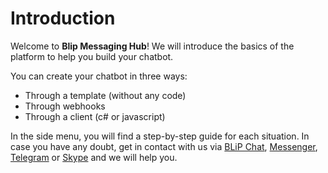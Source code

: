 # Introduction

Welcome to **Blip Messaging Hub**! We will introduce the basics of the platform to help you build your chatbot.

You can create your chatbot in three ways:

- Through a template (without any code)
- Through webhooks
- Through a client (c# or javascript)

In the side menu, you will find a step-by-step guide for each situation. In case you have any doubt, get in contact with us via  [BLiP Chat](https://u.blip.ai/AF1119EB-B9C1-487B-9826-2EC91714461D), [Messenger](http://m.me/blipajuda), [Telegram](https://telegram.me/blip_ajuda_bot) or [Skype](https://join.skype.com/bot/d58d9364-2498-4304-8400-6800c1fd2f2b?add) and we will help you.
